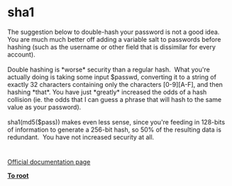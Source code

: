 # sha1




<div class="phpcode"><span class="html">
The suggestion below to double-hash your password is not a good idea.&#xA0; You are much much better off adding a variable salt to passwords before hashing (such as the username or other field that is dissimilar for every account).<br><br>Double hashing is *worse* security than a regular hash.&#xA0; What you&apos;re actually doing is taking some input $passwd, converting it to a string of exactly 32 characters containing only the characters [0-9][A-F], and then hashing *that*. You have just *greatly* increased the odds of a hash collision (ie. the odds that I can guess a phrase that will hash to the same value as your password).<br><br>sha1(md5($pass)) makes even less sense, since you&apos;re feeding in 128-bits of information to generate a 256-bit hash, so 50% of the resulting data is redundant.&#xA0; You have not increased security at all.</span>
</div>
  

#

[Official documentation page](https://www.php.net/manual/en/function.sha1.php)

**[To root](/README.md)**